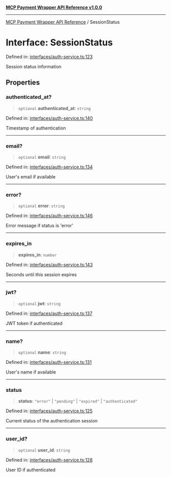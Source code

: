 [**MCP Payment Wrapper API Reference v1.0.0**](../README.md)

***

[MCP Payment Wrapper API Reference](../globals.md) / SessionStatus

# Interface: SessionStatus

Defined in: [interfaces/auth-service.ts:123](https://github.com/crazyrabbitLTC/mcp-payment-wrapper/blob/1ff06e57ea826fa74274a44578bd2a0ae2de8e57/src/interfaces/auth-service.ts#L123)

Session status information

## Properties

### authenticated\_at?

> `optional` **authenticated\_at**: `string`

Defined in: [interfaces/auth-service.ts:140](https://github.com/crazyrabbitLTC/mcp-payment-wrapper/blob/1ff06e57ea826fa74274a44578bd2a0ae2de8e57/src/interfaces/auth-service.ts#L140)

Timestamp of authentication

***

### email?

> `optional` **email**: `string`

Defined in: [interfaces/auth-service.ts:134](https://github.com/crazyrabbitLTC/mcp-payment-wrapper/blob/1ff06e57ea826fa74274a44578bd2a0ae2de8e57/src/interfaces/auth-service.ts#L134)

User's email if available

***

### error?

> `optional` **error**: `string`

Defined in: [interfaces/auth-service.ts:146](https://github.com/crazyrabbitLTC/mcp-payment-wrapper/blob/1ff06e57ea826fa74274a44578bd2a0ae2de8e57/src/interfaces/auth-service.ts#L146)

Error message if status is 'error'

***

### expires\_in

> **expires\_in**: `number`

Defined in: [interfaces/auth-service.ts:143](https://github.com/crazyrabbitLTC/mcp-payment-wrapper/blob/1ff06e57ea826fa74274a44578bd2a0ae2de8e57/src/interfaces/auth-service.ts#L143)

Seconds until this session expires

***

### jwt?

> `optional` **jwt**: `string`

Defined in: [interfaces/auth-service.ts:137](https://github.com/crazyrabbitLTC/mcp-payment-wrapper/blob/1ff06e57ea826fa74274a44578bd2a0ae2de8e57/src/interfaces/auth-service.ts#L137)

JWT token if authenticated

***

### name?

> `optional` **name**: `string`

Defined in: [interfaces/auth-service.ts:131](https://github.com/crazyrabbitLTC/mcp-payment-wrapper/blob/1ff06e57ea826fa74274a44578bd2a0ae2de8e57/src/interfaces/auth-service.ts#L131)

User's name if available

***

### status

> **status**: `"error"` \| `"pending"` \| `"expired"` \| `"authenticated"`

Defined in: [interfaces/auth-service.ts:125](https://github.com/crazyrabbitLTC/mcp-payment-wrapper/blob/1ff06e57ea826fa74274a44578bd2a0ae2de8e57/src/interfaces/auth-service.ts#L125)

Current status of the authentication session

***

### user\_id?

> `optional` **user\_id**: `string`

Defined in: [interfaces/auth-service.ts:128](https://github.com/crazyrabbitLTC/mcp-payment-wrapper/blob/1ff06e57ea826fa74274a44578bd2a0ae2de8e57/src/interfaces/auth-service.ts#L128)

User ID if authenticated
